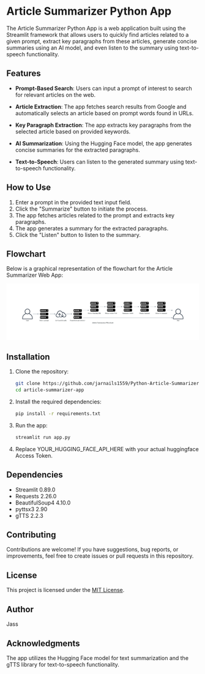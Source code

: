 # Article Summarizer Python App

The Article Summarizer Python App is a web application built using the Streamlit framework that allows users to quickly find articles related to a given prompt, extract key paragraphs from these articles, generate concise summaries using an AI model, and even listen to the summary using text-to-speech functionality.

## Features

- **Prompt-Based Search**: Users can input a prompt of interest to search for relevant articles on the web.

- **Article Extraction**: The app fetches search results from Google and automatically selects an article based on prompt words found in URLs.

- **Key Paragraph Extraction**: The app extracts key paragraphs from the selected article based on provided keywords.

- **AI Summarization**: Using the Hugging Face model, the app generates concise summaries for the extracted paragraphs.

- **Text-to-Speech**: Users can listen to the generated summary using text-to-speech functionality.

## How to Use

1. Enter a prompt in the provided text input field.
2. Click the "Summarize" button to initiate the process.
3. The app fetches articles related to the prompt and extracts key paragraphs.
4. The app generates a summary for the extracted paragraphs.
5. Click the "Listen" button to listen to the summary.

## Flowchart

Below is a graphical representation of the flowchart for the Article Summarizer Web App:

![Article Summarizer Flowchart](article_summarizer_flowchart.png)

## Installation

1. Clone the repository:

   ```bash
   git clone https://github.com/jarnails1559/Python-Article-Summarizer-App.git
   cd article-summarizer-app
   ```

2. Install the required dependencies:

   ```bash
   pip install -r requirements.txt
   ```

3. Run the app:

   ```bash
   streamlit run app.py
   ```

4. Replace YOUR_HUGGING_FACE_API_HERE with your actual huggingface Access Token.


## Dependencies

- Streamlit 0.89.0
- Requests 2.26.0
- BeautifulSoup4 4.10.0
- pyttsx3 2.90
- gTTS 2.2.3

## Contributing

Contributions are welcome! If you have suggestions, bug reports, or improvements, feel free to create issues or pull requests in this repository.

## License

This project is licensed under the [MIT License](LICENSE).

## Author

Jass

## Acknowledgments

The app utilizes the Hugging Face model for text summarization and the gTTS library for text-to-speech functionality.
